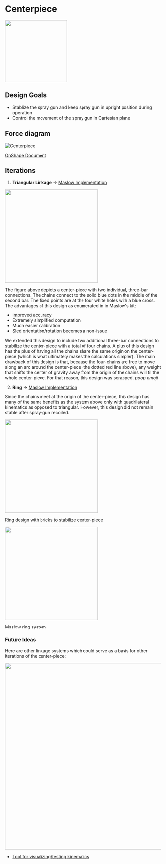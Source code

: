 # Centerpiece

<img src="https://imgur.com/B8fPiiH.jpg" width="200">

## Design Goals

- Stablize the spray gun and keep spray gun in upright position during operation 
- Control the movement of the spray gun in Cartesian plane

## Force diagram
![Centerpiece](https://user-images.githubusercontent.com/49771001/69471097-8a79bc00-0d50-11ea-8070-dc6fa53a6669.jpg)

[OnShape Document](https://cad.onshape.com/documents/9436b4b003238d1dfd9249e6/w/013a2f8b46f01adf8d57174f/e/b9008f226251bdd07a1122cc)

## Iterations

1. **Triangular Linkage** → [Maslow Implementation](http://maslowcommunitygarden.org/Maslow-triangulation-linkage-kit.html)

<img src="https://imgur.com/qjkO0tJ.jpg" width="300">

The figure above depicts a center-piece with two individual, three-bar connections. The chains connect to the solid blue dots in the middle of the second bar. The fixed points are at the four white holes with a blue cross. The advantages of this design as enumerated in in Maslow's kit:

- Improved accuracy
- Extremely simplified computation
- Much easier calibration
- Sled orientation/rotation becomes a non-issue

We extended this design to include two additional three-bar connections to stabilize the center-piece with a total of four chains. A plus of this design has the plus of having all the chains share the same origin on the center-piece (which is what ultimately makes the calculations simpler). The main drawback of this design is that, because the four-chains are free to move along an arc around the center-piece (the dotted red line above), any weight that shifts the center of gravity away from the origin of the chains will til the whole center-piece. For that reason, this design was scrapped. *poop emoji*

2. **Ring** → [Maslow Implementation](http://maslowcommunitygarden.org/Maslow-Ring-System.html)

Since the chains meet at the origin of the center-piece, this design has many of the same benefits as the system above only with quadrilateral kinematics as opposed to triangular. However, this design did not remain stable after spray-gun recoiled. 

<img src="https://imgur.com/QloOmfw.jpg" width="300">

Ring design with bricks to stabilize center-piece

<img src="https://imgur.com/eRbLdn3.jpg" width="300">

Maslow ring system 

### Future Ideas

Here are other linkage systems which could serve as a basis for other iterations of the center-piece:

<img src="https://imgur.com/2jxo4EO.jpg" width="600">

- [Tool for visualizing/testing kinematics](https://www.geogebra.org/)
